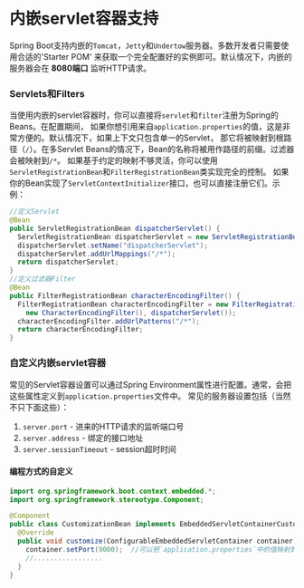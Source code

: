 内嵌servlet容器支持
==========================
Spring Boot支持内嵌的`Tomcat`，`Jetty`和`Undertow`服务器。多数开发者只需要使用合适的'Starter POM'
来获取一个完全配置好的实例即可。默认情况下，内嵌的服务器会在 **8080端口** 监听HTTP请求。

### Servlets和Filters
当使用内嵌的servlet容器时，你可以直接将`servlet`和`filter`注册为Spring的Beans。在配置期间，
如果你想引用来自`application.properties`的值，这是非常方便的。默认情况下，如果上下文只包含单一的Servlet，
那它将被映射到根路径（`/`）。在多Servlet Beans的情况下，Bean的名称将被用作路径的前缀。过滤器会被映射到`/*`。
如果基于约定的映射不够灵活，你可以使用`ServletRegistrationBean`和`FilterRegistrationBean`类实现完全的控制。 如果你的Bean实现了`ServletContextInitializer`接口，也可以直接注册它们。示例：
```java
//定义Servlet
@Bean
public ServletRegistrationBean dispatcherServlet() {
  ServletRegistrationBean dispatcherServlet = new ServletRegistrationBean(new DispatcherServlet());
  dispatcherServlet.setName("dispatcherServlet");
  dispatcherServlet.addUrlMappings("/*");
  return dispatcherServlet;
}
//定义过滤器Filter
@Bean
public FilterRegistrationBean characterEncodingFilter() {
  FilterRegistrationBean characterEncodingFilter = new FilterRegistrationBean(
    new CharacterEncodingFilter(), dispatcherServlet());
  characterEncodingFilter.addUrlPatterns("/*");
  return characterEncodingFilter;
}
```
### 自定义内嵌servlet容器
常见的Servlet容器设置可以通过Spring Environment属性进行配置。通常，会把这些属性定义到`application.properties`文件中。 常见的服务器设置包括（当然不只下面这些）：

1. `server.port` - 进来的HTTP请求的监听端口号
2. `server.address` - 绑定的接口地址
3. `server.sessionTimeout` - session超时时间

#### 编程方式的自定义
```java
import org.springframework.boot.context.embedded.*;
import org.springframework.stereotype.Component;

@Component
public class CustomizationBean implements EmbeddedServletContainerCustomizer {
  @Override
  public void customize(ConfigurableEmbeddedServletContainer container) {
    container.setPort(9000);  //可以把`application.properties`中的值映射到Java对象上后向这里传
    //.................
  }
}
```
